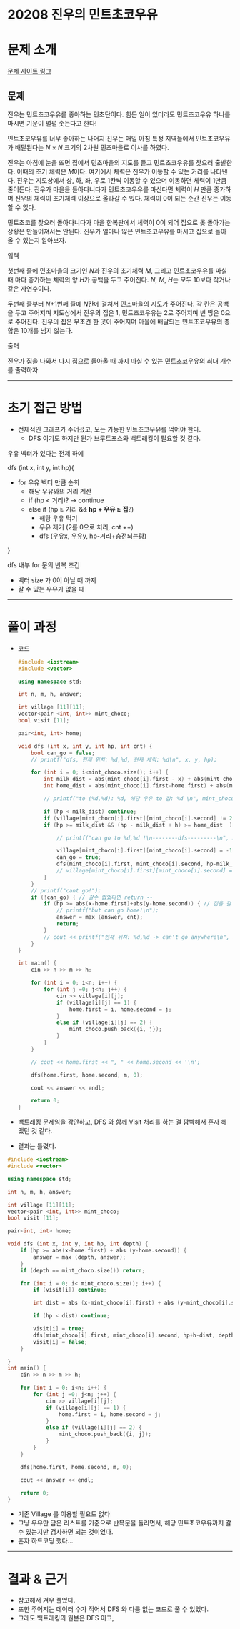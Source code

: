 # 20208 진우의 민트초코우유

# 문제 소개

[문제 사이트 링크](https://www.acmicpc.net/problem/20208)

## 문제

진우는 민트초코우유를 좋아하는 민초단이다. 힘든 일이 있더라도 민트초코우유 하나를 마시면 기운이 펄펄 솟는다고 한다!

민트초코우유를 너무 좋아하는 나머지 진우는 매일 아침 특정 지역들에서 민트초코우유가 배달된다는 *N* × *N* 크기의 2차원 민초마을로 이사를 하였다.

진우는 아침에 눈을 뜨면 집에서 민초마을의 지도를 들고 민트초코우유를 찾으러 출발한다. 이때의 초기 체력은 *M*이다. 여기에서 체력은 진우가 이동할 수 있는 거리를 나타낸다. 진우는 지도상에서 상, 하, 좌, 우로 1칸씩 이동할 수 있으며 이동하면 체력이 1만큼 줄어든다. 진우가 마을을 돌아다니다가 민트초코우유를 마신다면 체력이 *H* 만큼 증가하며 진우의 체력이 초기체력 이상으로 올라갈 수 있다. 체력이 0이 되는 순간 진우는 이동할 수 없다.

민트초코를 찾으러 돌아다니다가 마을 한복판에서 체력이 0이 되어 집으로 못 돌아가는 상황은 만들어져서는 안된다. 진우가 얼마나 많은 민트초코우유를 마시고 집으로 돌아올 수 있는지 알아보자.

입력

첫번째 줄에 민초마을의 크기인 *N*과 진우의 초기체력 *M*, 그리고 민트초코우유를 마실때 마다 증가하는 체력의 양 *H*가 공백을 두고 주어진다. *N*, *M*, *H*는 모두 10보다 작거나 같은 자연수이다.

두번째 줄부터 *N*+1번째 줄에 *N*칸에 걸쳐서 민초마을의 지도가 주어진다. 각 칸은 공백을 두고 주어지며 지도상에서 진우의 집은 1, 민트초코우유는 2로 주어지며 빈 땅은 0으로 주어진다. 진우의 집은 무조건 한 곳이 주어지며 마을에 배달되는 민트초코우유의 총합은 10개를 넘지 않는다.

출력

진우가 집을 나와서 다시 집으로 돌아올 때 까지 마실 수 있는 민트초코우유의 최대 개수를 출력하자

---

# 초기 접근 방법

- 전체적인 그래프가 주어졌고, 모든 가능한 민트초코우유를 먹어야 한다.
    - DFS 이기도 하지만 뭔가 브루트포스와 백트래킹이 필요할 것 같다.

우유 벡터가 있다는 전제 하에

dfs (int x, int y, int hp){

- for 우유 벡터 만큼 순회
    - 해당 우유와의 거리 계산
    - if (hp < 거리)? → continue
    - else if (hp ≥ 거리 && **hp + 우유 ≥ 집**?)
        - 해당 우유 먹기
        - 우유 제거 (2를 0으로 처리, cnt ++)
        - dfs (우유x, 우유y, hp-거리+충전되는량)
    

}

dfs 내부 for 문의 반복 조건

- 벡터 size 가 0이 아닐 때 까지
- 갈 수 있는 우유가 없을 때

---

# 풀이 과정

- 코드
    
    ```cpp
    #include <iostream>
    #include <vector>
    
    using namespace std;
    
    int n, m, h, answer;
    
    int village [11][11];
    vector<pair <int, int>> mint_choco;
    bool visit [11];
    
    pair<int, int> home;
    
    void dfs (int x, int y, int hp, int cnt) {
        bool can_go = false;
        // printf("dfs, 현재 위치: %d,%d, 현재 체력: %d\n", x, y, hp);
    
        for (int i = 0; i<mint_choco.size(); i++) {
            int milk_dist = abs(mint_choco[i].first - x) + abs(mint_choco[i].second-y); // 대각선 처리
            int home_dist = abs(mint_choco[i].first-home.first) + abs(mint_choco[i].second - home.second);
    
            // printf("to (%d,%d): %d, 해당 우유 to 집: %d \n", mint_choco[i].first,mint_choco[i].second, milk_dist, home_dist);
    
            if (hp < milk_dist) continue;
            if (village[mint_choco[i].first][mint_choco[i].second] != 2) continue; // 해당 우유를 먹은 적 없고,
            if (hp >= milk_dist && (hp - milk_dist + h) >= home_dist  ) { // 먹을 수 있는 거리에 있으며, 먹어도 집에 갈 수 있는 경우
    
                // printf("can go to %d,%d !\n--------dfs---------\n", mint_choco[i].first, mint_choco[i].second);
    
                village[mint_choco[i].first][mint_choco[i].second] = -1;
                can_go = true;
                dfs(mint_choco[i].first, mint_choco[i].second, hp-milk_dist+h, cnt+1);
                // village[mint_choco[i].first][mint_choco[i].second] = 2;
            }
        }
        // printf("cant go!");
        if (!can_go) { // 갈수 없었다면 return --
            if (hp >= abs(x-home.first)+abs(y-home.second)) { // 집을 갈 수 있다면?
                // printf("but can go home!\n");
                answer = max (answer, cnt);
                return;
            }
            // cout << printf("현재 위치: %d,%d -> can't go anywhere\n", x, y);
        }
    }
    
    int main() {
        cin >> n >> m >> h;
    
        for (int i = 0; i<n; i++) {
            for (int j =0; j<n; j++) {
                cin >> village[i][j];
                if (village[i][j] == 1) {
                    home.first = i, home.second = j;
                }
                else if (village[i][j] == 2) {
                    mint_choco.push_back({i, j});
                }
            }
        }
    
        // cout << home.first << ", " << home.second << '\n';
    
        dfs(home.first, home.second, m, 0);
    
        cout << answer << endl;
    
        return 0;
    }
    ```
    
- 백트래킹 문제임을 감안하고, DFS 와 함께 Visit 처리를 하는 걸 깜빡해서 혼자 헤맸던 것 같다.
- 결과는 틀렸다.

```cpp
#include <iostream>
#include <vector>

using namespace std;

int n, m, h, answer;

int village [11][11];
vector<pair <int, int>> mint_choco;
bool visit [11];

pair<int, int> home;

void dfs (int x, int y, int hp, int depth) {
    if (hp >= abs(x-home.first) + abs (y-home.second)) {
        answer = max (depth, answer);
    }
    if (depth == mint_choco.size()) return;

    for (int i = 0; i< mint_choco.size(); i++) {
        if (visit[i]) continue;

        int dist = abs (x-mint_choco[i].first) + abs (y-mint_choco[i].second);

        if (hp < dist) continue;

        visit[i] = true;
        dfs(mint_choco[i].first, mint_choco[i].second, hp+h-dist, depth+1);
        visit[i] = false;
    }

}
int main() {
    cin >> n >> m >> h;

    for (int i = 0; i<n; i++) {
        for (int j =0; j<n; j++) {
            cin >> village[i][j];
            if (village[i][j] == 1) {
                home.first = i, home.second = j;
            }
            else if (village[i][j] == 2) {
                mint_choco.push_back({i, j});
            }
        }
    }

    dfs(home.first, home.second, m, 0);

    cout << answer << endl;

    return 0;
}
```

- 기존 Village 를 이용할 필요도 없다
- 그냥 우유만 담은 리스트를 기준으로 반복문을 돌리면서, 해당 민트초코우유까지 갈 수 있는지만 검사하면 되는 것이었다.
- 혼자 하드코딩 했다…

---

# 결과 & 근거

- 참고해서 겨우 풀었다.
- 또한 주어지는 데이터 수가 적어서 DFS 와 다름 없는 코드로 풀 수 있었다.
- 그래도 백트래킹의 원본은 DFS 이고,